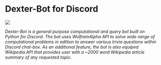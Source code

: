 # Dexter-Bot for Discord
![](https://i.imgur.com/GiUNrta.jpg)

*Dexter-Bot is a general purpose computational and query bot built on Python for Discord. The bot uses WolframAlpha API to solve wide range of computational problems in adttion to answer various trivia questions within Discord chat-box. As an additional feature, the bot is also equiped Wikipedia API that provides user with a ~2000 word Wikipedia article summary of any requested topic.*
